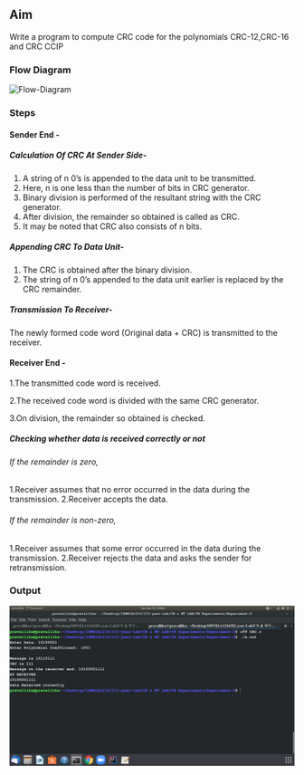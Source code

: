 
## Aim
Write a program to compute CRC code for the polynomials CRC-12,CRC-16 and CRC CCIP

### Flow Diagram
![Flow-Diagram](https://media.geeksforgeeks.org/wp-content/uploads/detect14.jpg)
### Steps

#### Sender End -

##### Calculation Of CRC At Sender Side-
  1.  A string of n 0’s is appended to the data unit to be transmitted.
  2.  Here, n is one less than the number of bits in CRC generator.
  3.  Binary division is performed of the resultant string with the CRC generator.
  4.  After division, the remainder so obtained is called as CRC.
  5.  It may be noted that CRC also consists of n bits.
  
##### Appending CRC To Data Unit-
  1. The CRC is obtained after the binary division.
  2. The string of n 0’s appended to the data unit earlier is replaced by the CRC remainder.
  
##### Transmission To Receiver-
  The newly formed code word (Original data + CRC) is transmitted to the receiver.
  
#### Receiver End -

   1.The transmitted code word is received.
   
   2.The received code word is divided with the same CRC generator.
   
   3.On division, the remainder so obtained is checked.
 
##### Checking whether data is received correctly or not 
###### If the remainder is zero,

  1.Receiver assumes that no error occurred in the data during the transmission.
  2.Receiver accepts the data.
  
###### If the remainder is non-zero,
   1.Receiver assumes that some error occurred in the data during the transmission.
   2.Receiver rejects the data and asks the sender for retransmission.
 
### Output
![Output](output_crc.png)
